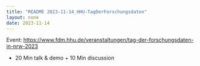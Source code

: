 ```yaml
---
title: "README 2023-11-14_HHU-TagDerForschungsdaten"
layout: none
date: 2023-11-14
---
```


Event: https://www.fdm.hhu.de/veranstaltungen/tag-der-forschungsdaten-in-nrw-2023

- 20 Min talk & demo + 10 Min discussion
